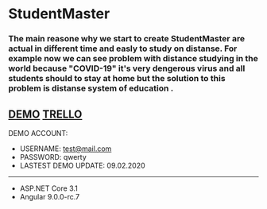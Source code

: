 # StudentMaster
### The main reasone why we start to create StudentMaster are actual in different time and easly to study on distanse. For example  now we can see problem with distance studying in the world because "COVID-19" it's very dengerous virus and all students should to stay at home but the solution to this problem is distanse system of education .
## [DEMO](http://studentmaster.azurewebsites.net) [TRELLO](https://trello.com/b/IWk3ASLj/studentmaster)
DEMO ACCOUNT:
 * USERNAME: test@mail.com
 * PASSWORD: qwerty
 * LASTEST DEMO UPDATE: 09.02.2020

***
 * ASP.NET Core 3.1
 * Angular 9.0.0-rc.7
